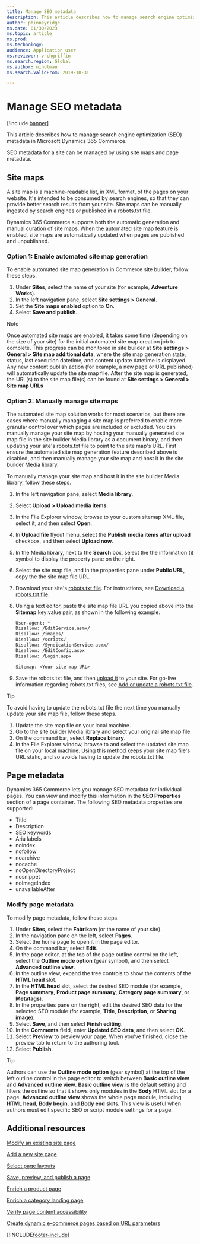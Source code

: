 ```yaml
---
title: Manage SEO metadata
description: This article describes how to manage search engine optimization (SEO) metadata in Microsoft Dynamics 365 Commerce.
author: phinneyridge
ms.date: 01/30/2023
ms.topic: article
ms.prod: 
ms.technology: 
audience: Application user
ms.reviewer: v-chgriffin
ms.search.region: Global
ms.author: niholman
ms.search.validFrom: 2019-10-31

---
```


# Manage SEO metadata

[!include [banner](includes/banner.md)]

This article describes how to manage search engine optimization (SEO) metadata in Microsoft Dynamics 365 Commerce.

SEO metadata for a site can be managed by using site maps and page metadata.
	
## Site maps

A site map is a machine-readable list, in XML format, of the pages on your website. It's intended to be consumed by search engines, so that they can provide better search results from your site. Site maps can be manually ingested by search engines or published in a robots.txt file.

Dynamics 365 Commerce supports both the automatic generation and manual curation of site maps. When the automated site map feature is enabled, site maps are automatically updated when pages are published and unpublished.

### Option 1: Enable automated site map generation

To enable automated site map generation in Commerce site builder, follow these steps.

1. Under **Sites**, select the name of your site (for example, **Adventure Works**).
1. In the left navigation pane, select **Site settings \> General**.
1. Set the **Site maps enabled** option to **On**.
1. Select **Save and publish**.

> [!NOTE]
> Once automated site maps are enabled, it takes some time (depending on the size of your site) for the initial automated site map creation job to complete. This progress can be monitored in site builder at **Site settings > General > Site map additional data**, where the site map generation state, status, last execution datetime, and content update datetime is displayed. Any new content publish action (for example, a new page or URL published) will automatically update the site map file. After the site map is generated, the URL(s) to the site map file(s) can be found at **Site settings \> General \> Site map URLs**

### Option 2: Manually manage site maps

The automated site map solution works for most scenarios, but there are cases where manually managing a site map is preferred to enable more granular control over which pages are included or excluded. You can manually manage your site map by hosting your manually generated site map file in the site builder Media library as a document binary, and then updating your site's robots.txt file to point to the site map's URL. First ensure the automated site map generation feature described above is disabled, and then manually manage your site map and host it in the site builder Media library.

To manually manage your site map and host it in the site builder Media library, follow these steps.

1. In the left navigation pane, select **Media library**. 
1. Select **Upload \> Upload media items**.
1. In the File Explorer window, browse to your custom sitemap XML file, select it, and then select **Open**.  
1. In **Upload file** flyout menu, select the **Publish media items after upload** checkbox, and then select **Upload now**.
1. In the Media library, next to the **Search** box, select the the information (**i**) symbol to display the property pane on the right. 
1. Select the site map file, and in the properties pane under **Public URL**, copy the the site map file URL. 
1. Download your site's [robots.txt file](go-live/add-robots-txt.md). For instructions, see [Download a robots.txt file](manage-robots-txt-files.md#download-a-robotstxt-file). 
1. Using a text editor, paste the site map file URL you copied above into the **Sitemap** key:value pair, as shown in the following example.


    ```txt
    User-agent: *
    Disallow: /EditService.asmx/
    Disallow: /images/
    Disallow: /scripts/
    Disallow: /SyndicationService.asmx/
    Disallow: /EditConfig.aspx
    Disallow: /Login.aspx

    Sitemap: <Your site map URL>
    ```

1. Save the robots.txt file, and then [upload it](manage-robots-txt-files.md#upload-a-robotstxt-file) to your site. For go-live information regarding robots.txt files, see [Add or update a robots.txt file](go-live/add-robots-txt.md).

> [!TIP]
> To avoid having to update the robots.txt file the next time you manually update your site map file, follow these steps.
> 1. Update the site map file on your local machine.
> 1. Go to the site builder Media library and select your original site map file. 
> 1. On the command bar, select **Replace binary**. 
> 1. In the File Explorer window, browse to and select the updated site map file on your local machine. Using this method keeps your site map file's URL static, and so avoids having to update the robots.txt file.

## Page metadata

Dynamics 365 Commerce lets you manage SEO metadata for individual pages. You can view and modify this information in the **SEO Properties** section of a page container. The following SEO metadata properties are supported:

- Title
- Description
- SEO keywords
- Aria labels
- noindex
- nofollow
- noarchive
- nocache
- noOpenDirectoryProject
- nosnippet
- noImageIndex
- unavailableAfter

### Modify page metadata

To modify page metadata, follow these steps.
1. Under **Sites**, select the **Fabrikam** (or the name of your site).
1. In the navigation pane on the left, select **Pages**.
1. Select the home page to open it in the page editor.
1. On the command bar, select **Edit**.
1. In the page editor, at the top of the page outline control on the left, select the **Outline mode option** (gear symbol), and then select **Advanced outline view**.
1. In the outline view, expand the tree controls to show the contents of the **HTML head** slot.
1. In the **HTML head** slot, select the desired SEO module (for example, **Page summary**, **Product page summary**, **Category page summary**, or **Metatags**).
1. In the properties pane on the right, edit the desired SEO data for the selected SEO module (for example, **Title**, **Description**, or **Sharing image**).
1. Select **Save**, and then select **Finish editing**.
1. In the **Comments** field, enter **Updated SEO data**, and then select **OK**.
1. Select **Preview** to preview your page. When you've finished, close the preview tab to return to the authoring tool.
1. Select **Publish**.

> [!TIP]
> Authors can use the **Outline mode option** (gear symbol) at the top of the left outline control in the page editor to switch between **Basic outline view** and **Advanced outline view**. **Basic outline view** is the default setting and filters the outline so that it shows only modules in the **Body** HTML slot for a page. **Advanced outline view** shows the whole page module, including **HTML head**, **Body begin**, and **Body end** slots. This view is useful when authors must edit specific SEO or script module settings for a page.

## Additional resources

[Modify an existing site page](modify-existing-page.md)

[Add a new site page](add-new-page.md)

[Select page layouts](select-page-layouts.md)

[Save, preview, and publish a page](save-preview-publish-page.md)

[Enrich a product page](enrich-product-page.md)

[Enrich a category landing page](enrich-category-page.md)

[Verify page content accessibility](verify-accessibility.md)

[Create dynamic e-commerce pages based on URL parameters](create-dynamic-pages.md)


[!INCLUDE[footer-include](../includes/footer-banner.md)]
